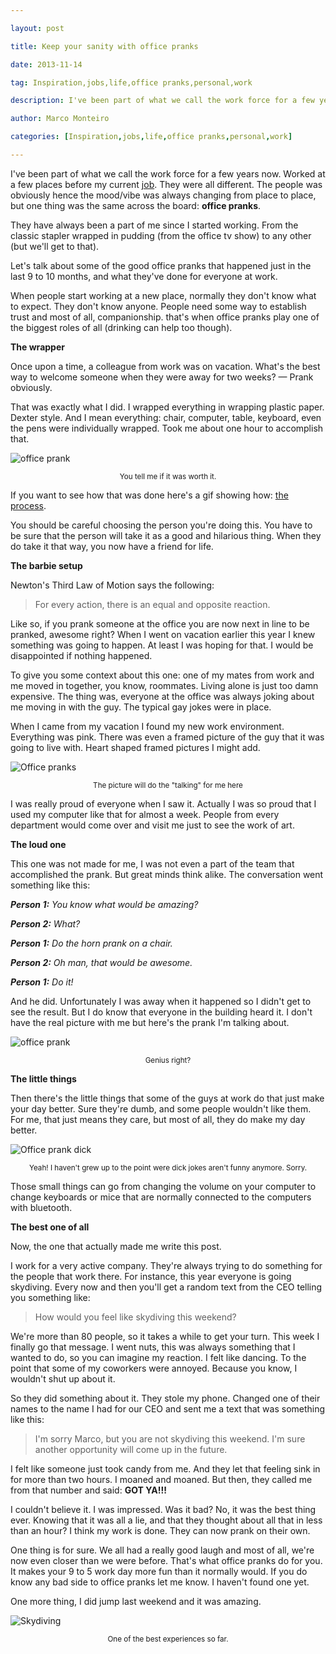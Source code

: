 ---
layout: post
title: Keep your sanity with office pranks
date: 2013-11-14
tag: Inspiration,jobs,life,office pranks,personal,work
description: I've been part of what we call the work force for a few years now. Worked at a few places before my current [job](http://blog.marcomonteiro.net/post/the-ch-experience). They were all different. The people
author: Marco Monteiro
categories: [Inspiration,jobs,life,office pranks,personal,work]
---

I've been part of what we call the work force for a few years now. Worked at a few places before my current [job](http://blog.marcomonteiro.net/post/the-ch-experience). They were all different. The people was obviously hence the mood/vibe was always changing from place to place, but one thing was the same across the board: **office pranks**.

They have always been a part of me since I started working. From the classic stapler wrapped in pudding (from the office tv show) to any other (but we'll get to that).

<!--more-->

Let's talk about some of the good office pranks that happened just in the last 9 to 10 months, and what they've done for everyone at work. 

When people start working at a new place, normally they don't know what to expect. They don't know anyone. People need some way to establish trust and most of all, companionship. that's when office pranks play one of the biggest roles of all (drinking can help too though). 

**The wrapper**

Once upon a time, a colleague from work was on vacation. What's the best way to welcome someone when they were away for two weeks? — Prank obviously. 

That was exactly what I did. I wrapped everything in wrapping plastic paper. Dexter style. And I mean everything: chair, computer, table, keyboard, even the pens were individually wrapped. Took me about one hour to accomplish that. 

![office prank](https://dl.dropboxusercontent.com/u/404972/blog/mac_mena.jpg)

<small><center>You tell me if it was worth it.</center></small>

If you want to see how that was done here's a gif showing how: [the process](https://dl.dropboxusercontent.com/u/404972/blog/macmena.gif).

You should be careful choosing the person you're doing this. You have to be sure that the person will take it as a good and hilarious thing. When they do take it that way, you now have a friend for life.  

**The barbie setup**

Newton's Third Law of Motion says the following:

> For every action, there is an equal and opposite reaction.

Like so, if you prank someone at the office you are now next in line to be pranked, awesome right? When I went on vacation earlier this year I knew something was going to happen. At least I was hoping for that. I would be disappointed if nothing happened.

To give you some context about this one: one of my mates from work and me moved in together, you know, roommates. Living alone is just too damn expensive. The thing was, everyone at the office was always joking about me moving in with the guy. The typical gay jokes were in place. 

When I came from my vacation I found my new work environment. Everything was pink. There was even a framed picture of the guy that it was going to live with. Heart shaped framed pictures I might add.

![Office pranks](https://dl.dropboxusercontent.com/u/404972/blog/pink.jpg)

<small><center>The picture will do the "talking" for me here</center></small>

I was really proud of everyone when I saw it. Actually I was so proud that I used my computer like that for almost a week. People from every department would come over and visit me just to see the work of art.

**The loud one**

This one was not made for me, I was not even a part of the team that accomplished the prank. But great minds think alike. The conversation went something like this:

***Person 1:** You know what would be amazing?*

***Person 2:** What?*

***Person 1:** Do the horn prank on a chair.*

***Person 2:** Oh man, that would be awesome.*

***Person 1:** Do it!*

And he did. Unfortunately I was away when it happened so I didn't get to see the result. But I do know that everyone in the building heard it. I don't have the real picture with me but here's the prank I'm talking about.

![office prank](https://dl.dropboxusercontent.com/u/404972/blog/laud.jpg)

<small><center>Genius right?</center></small>

**The little things**

Then there's the little things that some of the guys at work do that just make your day better. Sure they're dumb, and some people wouldn't like them. For me, that just means they care, but most of all, they do make my day better.

![Office prank dick](https://dl.dropboxusercontent.com/u/404972/blog/dick.jpg)

<small><center>Yeah! I haven't grew up to the point were dick jokes aren't funny anymore. Sorry.</center></small>

Those small things can go from changing the volume on your computer to change keyboards or mice that are normally connected to the computers with bluetooth.

**The best one of all**

Now, the one that actually made me write this post. 

I work for a very active company. They're always trying to do something for the people that work there. For instance, this year everyone is going skydiving. Every now and then you'll get a random text from the CEO telling you something like: 

>How would you feel like skydiving this weekend?

We're more than 80 people, so it takes a while to get your turn. This week I finally go that message. I went nuts, this was always something that I wanted to do, so you can imagine my reaction. I felt like dancing. To the point that some of my coworkers were annoyed. Because you know, I wouldn't shut up about it.

So they did something about it. They stole my phone. Changed one of their names to the name I had for our CEO and sent me a text that was something like this:

> I'm sorry Marco, but you are not skydiving this weekend. I'm sure another opportunity will come up in the future. 

I felt like someone just took candy from me. And they let that feeling sink in for more than two hours. I moaned and moaned. But then, they called me from that number and said: **GOT YA!!!** 

I couldn't believe it. I was impressed. Was it bad? No, it was the best thing ever. Knowing that it was all a lie, and that they thought about all that in less than an hour? I think my work is done. They can now prank on their own.

One thing is for sure. We all had a really good laugh and most of all, we're now even closer than we were before. That's what office pranks do for you. It makes your 9 to 5 work day more fun than it normally would. If you do know any bad side to office pranks let me know. I haven't found one yet.

One more thing, I did jump last weekend and it was amazing.

![Skydiving](https://dl.dropboxusercontent.com/u/404972/blog/skydiving.jpg)

<small><center>One of the best experiences so far.</center></small>